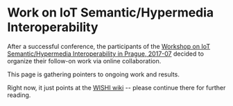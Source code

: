 # Work on IoT Semantic/Hypermedia Interoperability

After a successful conference, the participants of the [Workshop on
IoT Semantic/Hypermedia Interoperability in Prague,
2017-07](https://github.com/t2trg/2017-07-wishi) decided to organize
their follow-on work via online collaboration.

This page is gathering pointers to ongoing work and results.

Right now, it just points at the [WISHI
wiki](https://github.com/t2trg/wishi/wiki) -- please continue
there for further reading.


